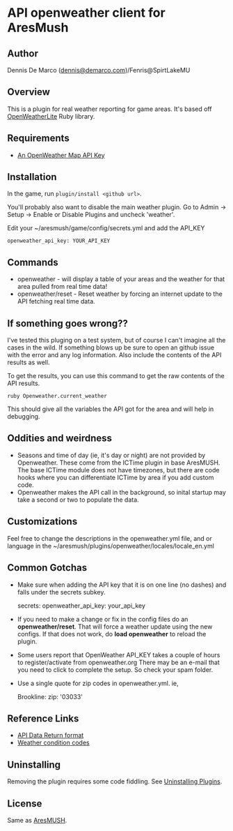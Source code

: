 # API openweather client for AresMush

## Author
Dennis De Marco (dennis@demarco.com)/Fenris@SpirtLakeMU

## Overview

This is a plugin for real weather reporting for game areas.
It's based off [OpenWeatherLite](https://github.com/zsyed91/) Ruby library.

## Requirements
* [An OpenWeather Map API Key](https://openweathermap.org/)

## Installation

In the game, run `plugin/install <github url>`.

You'll probably also want to disable the main weather plugin. Go to Admin -> Setup -> Enable or Disable Plugins and uncheck 'weather'.

Edit your ~/aresmush/game/config/secrets.yml and add the API_KEY

    openweather_api_key: YOUR_API_KEY


## Commands
* openweather - will display a table of your areas and the weather for that area pulled from real time data!
* openweather/reset - Reset weather by forcing an internet update to the API fetching real time data.

## If something goes wrong??

I've tested this pluging on a test system, but of course I can't imagine all
the cases in the wild. If something blows up be sure to open an github issue with
the error and any log information. Also include the contents of the API results as well. 

To get the results, you can use this command to get the raw contents of the API results.

    ruby Openweather.current_weather

This should give all the variables the API got for the area and will help in debugging.

## Oddities and weirdness

* Seasons and time of day (ie, it's day or night) are not provided by Openweather. These come from the ICTime plugin in base AresMUSH. The base ICTime module does not have timezones, but there are code hooks where you can differentiate ICTime by area if you add custom code.
* Openweather makes the API call in the background, so inital startup may take
a second or two to populate the data. 

## Customizations

Feel free to change the descriptions in the openweather.yml file, and or 
language in the ~/aresmush/plugins/openweather/locales/locale_en.yml

## Common Gotchas
* Make sure when adding the API key that it is on one line (no dashes) and falls
under the secrets subkey. 

    secrets:
        openweather_api_key: your_api_key


* If you need to make a change or fix in the config files do an **openweather/reset**. That will force a weather update using the new configs. If that does not work, do **load openweather** to reload the plugin.
* Some users report that OpenWeather API_KEY takes a couple of hours to register/activate from openweather.org There
may be an e-mail that you need to click to complete the setup. So check your spam folder.
* Use a single quote for zip codes in openweather.yml.  ie, 

    Brookline:
      zip: '03033'

## Reference Links

* [API Data Return format](https://openweathermap.org/current#current_JSON)
* [Weather condition codes](https://openweathermap.org/weather-conditions)

## Uninstalling

Removing the plugin requires some code fiddling.  See [Uninstalling Plugins](https://www.aresmush.com/tutorials/code/extras.html#uninstalling-plugins).

## License

Same as [AresMUSH](https://aresmush.com/license).